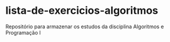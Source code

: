 # lista-de-exercicios-algoritmos
Repositório para armazenar os estudos da disciplina Algoritmos e Programação I
